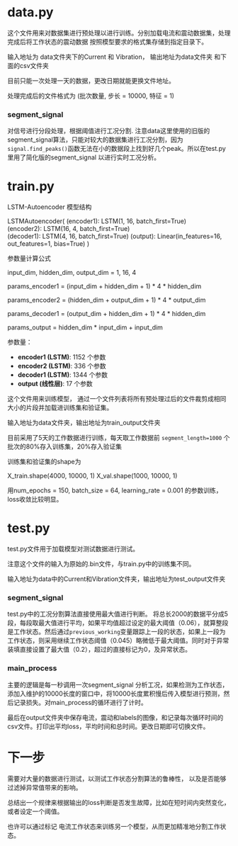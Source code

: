 # data.py #



这个文件用来对数据集进行预处理以进行训练。分别加载电流和震动数据集，处理完成后将工作状态的震动数据 按照模型要求的格式集存储到指定目录下。

输入地址为 data文件夹下的Current 和 Vibration， 输出地址为data文件夹 和下面的csv文件夹

目前只能一次处理一天的数据，更改日期就能更换文件地址。

处理完成后的文件格式为 (批次数量, 步长 = 10000, 特征 = 1) 

### segment_signal

对信号进行分段处理，根据阈值进行工况分割. 注意data这里使用的旧版的segment_signal算法，只能对较大的数据集进行工况分割，因为 `signal.find_peaks()`函数无法在小的数据段上找到好几个peak。所以在test.py 里用了简化版的segment_signal 以进行实时工况分析。



# train.py #

LSTM-Autoencoder 模型结构

LSTMAutoencoder(
  (encoder1): LSTM(1, 16, batch_first=True)				
  (encoder2): LSTM(16, 4, batch_first=True)					
  (decoder1): LSTM(4, 16, batch_first=True)
  (output): Linear(in_features=16, out_features=1, bias=True)
)



参数量计算公式

input_dim, hidden_dim, output_dim = 1, 16, 4

params_encoder1 = (input_dim + hidden_dim + 1) * 4 * hidden_dim

params_encoder2 = (hidden_dim + output_dim + 1) * 4 * output_dim

params_decoder1 = (output_dim + hidden_dim + 1) * 4 * hidden_dim

params_output = hidden_dim * input_dim + input_dim

参数量：

- **encoder1 (LSTM)**: 1152 个参数
- **encoder2 (LSTM)**: 336 个参数
- **decoder1 (LSTM)**: 1344 个参数
- **output (线性层)**: 17 个参数





这个文件用来训练模型， 通过一个文件列表将所有预处理过后的文件裁剪成相同大小的片段并加载进训练集和验证集。

输入地址为data文件夹，输出地址为train_output文件夹

目前采用了5天的工作数据进行训练，每天取工作数据前 `segment_length=1000` 个批次的80%存入训练集，20%存入验证集

训练集和验证集的shape为 

X_train.shape(4000, 10000, 1)
X_val.shape(1000, 10000, 1)



用num_epochs = 150, batch_size = 64, learning_rate = 0.001  的参数训练，loss收敛比较明显。

# test.py # 

test.py文件用于加载模型对测试数据进行测试。

注意这个文件的输入为原始的.bin文件，与train.py中的训练集不同。

输入地址为data中的Current和Vibration文件夹，输出地址为test_output文件夹

### segment_signal ###

test.py中的工况分割算法直接使用最大值进行判断。 将总长2000的数据平分成5段，每段取最大值进行平均，如果平均值超过设定的最大阈值（0.06），就算整段是工作状态。然后通过`previous_working`变量跟踪上一段的状态，如果上一段为工作状态，则采用继续工作状态阈值（0.045）略微低于最大阈值。同时对于异常装填直接设置了最大值（0.2），超过的直接标记为0，及异常状态。



### main_process

主要的逻辑是每一秒调用一次segment_signal 分析工况，如果检测为工作状态，添加入维护的10000长度的窗口中，将10000长度累积慢后传入模型进行预测，然后记录损失。对main_process的循环进行了计时。

最后在output文件夹中保存电流，震动和labels的图像，和记录每次循环时间的csv文件。打印出平均loss，平均时间和总时间。更改日期即可切换文件。



# 下一步

需要对大量的数据进行测试，以测试工作状态分割算法的鲁棒性， 以及是否能够过滤掉异常值带来的影响。

总结出一个规律来根据输出的loss判断是否发生故障，比如在短时间内突然变化，或者设定一个阈值。

也许可以通过标记 电流工作状态来训练另一个模型，从而更加精准地分割工作状态。

